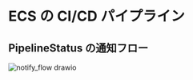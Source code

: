 # ECS の CI/CD パイプライン

## PipelineStatus の通知フロー

![notify_flow drawio](https://user-images.githubusercontent.com/57049996/175374965-17ffd528-739e-4180-bf65-111bf986be60.png)
